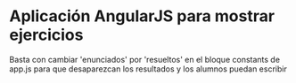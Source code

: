 # Aplicación AngularJS para mostrar ejercicios

Basta con cambiar 'enunciados' por 'resueltos' en el bloque constants de app.js para que desaparezcan los resultados y los alumnos puedan escribir
